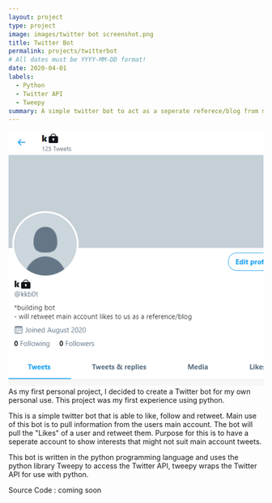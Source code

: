 ```yaml
---
layout: project
type: project
image: images/twitter bot screenshot.png
title: Twitter Bot
permalink: projects/twitterbot
# All dates must be YYYY-MM-DD format!
date: 2020-04-01
labels:
  - Python
  - Twitter API
  - Tweepy
summary: A simple twitter bot to act as a seperate referece/blog from main account  
---
```


<img class="ui medium right floated rounded image" src="../images/twitter bot screenshot.png">
As my first personal project, I decided to create a Twitter bot for my own personal use. This project was my first experience using python.

This is a simple twitter bot that is able to like, follow and retweet. Main use of this bot is to pull information from the users main account. 
The bot will pull the "Likes" of a user and retweet them. Purpose for this is to have a seperate account to show interests that might not suit main account tweets. 

This bot is written in the python programming language and uses the python library Tweepy to access the Twitter API, tweepy wraps the Twitter API for use with python. 

Source Code : coming soon 
